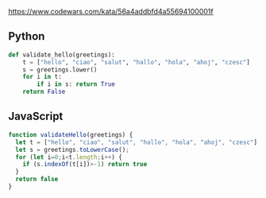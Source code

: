 https://www.codewars.com/kata/56a4addbfd4a55694100001f

## Python
```python
def validate_hello(greetings):
    t = ["hello", "ciao", "salut", "hallo", "hola", "ahoj", "czesc"]
    s = greetings.lower()
    for i in t:
        if i in s: return True
    return False
```

## JavaScript
```js
function validateHello(greetings) {
  let t = ["hello", "ciao", "salut", "hallo", "hola", "ahoj", "czesc"];
  let s = greetings.toLowerCase();
  for (let i=0;i<t.length;i++) {
    if (s.indexOf(t[i])>-1) return true
  }
  return false
}
```